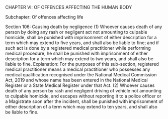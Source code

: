 CHAPTER VI: OF OFFENCES AFFECTING THE HUMAN BODY

Subchapter: Of offences affecting life

Section 106: Causing death by negligence
(1) Whoever causes death of any person by doing any rash or negligent act not amounting to culpable homicide, shall be punished with imprisonment of either description for a term which may extend to five years, and shall also be liable to fine; and if such act is done by a registered medical practitioner while performing medical procedure, he shall be punished with imprisonment of either description for a term which may extend to two years, and shall also be liable to fine.
Explanation:  For the purposes of this sub-section, registered medical practitioner means a medical practitioner who possesses any medical qualification recognised under the National Medical Commission Act, 2019 and whose name has been entered in the National Medical Register or a State Medical Register under that Act. (2) Whoever causes death of any person by rash and negligent driving of vehicle not amounting to culpable homicide, and escapes without reporting it to a police officer or a Magistrate soon after the incident, shall be punished with imprisonment of either description of a term which may extend to ten years, and shall also be liable to fine.

